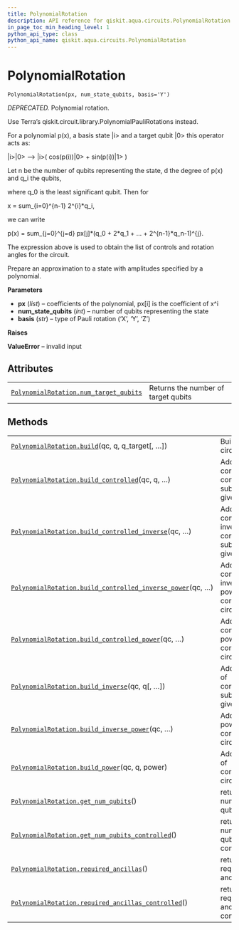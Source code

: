 ```yaml
---
title: PolynomialRotation
description: API reference for qiskit.aqua.circuits.PolynomialRotation
in_page_toc_min_heading_level: 1
python_api_type: class
python_api_name: qiskit.aqua.circuits.PolynomialRotation
---
```


# PolynomialRotation

<span id="qiskit.aqua.circuits.PolynomialRotation" />

`PolynomialRotation(px, num_state_qubits, basis='Y')`

*DEPRECATED.* Polynomial rotation.

<Admonition title="Deprecated since version 0.7.0" type="danger">
  Use Terra’s qiskit.circuit.library.PolynomialPauliRotations instead.
</Admonition>

For a polynomial p(x), a basis state |i> and a target qubit |0> this operator acts as:

|i>|0> –> |i>( cos(p(i))|0> + sin(p(i))|1> )

Let n be the number of qubits representing the state, d the degree of p(x) and q\_i the qubits,

where q\_0 is the least significant qubit. Then for

x = sum\_\{i=0}^\{n-1} 2^\{i}\*q\_i,

we can write

p(x) = sum\_\{j=0}^\{j=d} px\[j]\*(q\_0 + 2\*q\_1 + … + 2^\{n-1}\*q\_n-1)^\{j}.

The expression above is used to obtain the list of controls and rotation angles for the circuit.

Prepare an approximation to a state with amplitudes specified by a polynomial.

**Parameters**

*   **px** (*list*) – coefficients of the polynomial, px\[i] is the coefficient of x^i
*   **num\_state\_qubits** (*int*) – number of qubits representing the state
*   **basis** (*str*) – type of Pauli rotation (‘X’, ‘Y’, ‘Z’)

**Raises**

**ValueError** – invalid input

## Attributes

|                                                                                                                                                                 |                                     |
| --------------------------------------------------------------------------------------------------------------------------------------------------------------- | ----------------------------------- |
| [`PolynomialRotation.num_target_qubits`](qiskit.aqua.circuits.PolynomialRotation.num_target_qubits "qiskit.aqua.circuits.PolynomialRotation.num_target_qubits") | Returns the number of target qubits |

## Methods

|                                                                                                                                                                                                               |                                                                       |
| ------------------------------------------------------------------------------------------------------------------------------------------------------------------------------------------------------------- | --------------------------------------------------------------------- |
| [`PolynomialRotation.build`](qiskit.aqua.circuits.PolynomialRotation.build "qiskit.aqua.circuits.PolynomialRotation.build")(qc, q, q\_target\[, …])                                                           | Build the circuit.                                                    |
| [`PolynomialRotation.build_controlled`](qiskit.aqua.circuits.PolynomialRotation.build_controlled "qiskit.aqua.circuits.PolynomialRotation.build_controlled")(qc, q, …)                                        | Adds corresponding controlled sub-circuit to given circuit            |
| [`PolynomialRotation.build_controlled_inverse`](qiskit.aqua.circuits.PolynomialRotation.build_controlled_inverse "qiskit.aqua.circuits.PolynomialRotation.build_controlled_inverse")(qc, …)                   | Adds controlled inverse of corresponding sub-circuit to given circuit |
| [`PolynomialRotation.build_controlled_inverse_power`](qiskit.aqua.circuits.PolynomialRotation.build_controlled_inverse_power "qiskit.aqua.circuits.PolynomialRotation.build_controlled_inverse_power")(qc, …) | Adds controlled, inverse, power of corresponding circuit.             |
| [`PolynomialRotation.build_controlled_power`](qiskit.aqua.circuits.PolynomialRotation.build_controlled_power "qiskit.aqua.circuits.PolynomialRotation.build_controlled_power")(qc, …)                         | Adds controlled power of corresponding circuit.                       |
| [`PolynomialRotation.build_inverse`](qiskit.aqua.circuits.PolynomialRotation.build_inverse "qiskit.aqua.circuits.PolynomialRotation.build_inverse")(qc, q\[, …])                                              | Adds inverse of corresponding sub-circuit to given circuit            |
| [`PolynomialRotation.build_inverse_power`](qiskit.aqua.circuits.PolynomialRotation.build_inverse_power "qiskit.aqua.circuits.PolynomialRotation.build_inverse_power")(qc, …)                                  | Adds inverse power of corresponding circuit.                          |
| [`PolynomialRotation.build_power`](qiskit.aqua.circuits.PolynomialRotation.build_power "qiskit.aqua.circuits.PolynomialRotation.build_power")(qc, q, power)                                                   | Adds power of corresponding circuit.                                  |
| [`PolynomialRotation.get_num_qubits`](qiskit.aqua.circuits.PolynomialRotation.get_num_qubits "qiskit.aqua.circuits.PolynomialRotation.get_num_qubits")()                                                      | returns number of qubits                                              |
| [`PolynomialRotation.get_num_qubits_controlled`](qiskit.aqua.circuits.PolynomialRotation.get_num_qubits_controlled "qiskit.aqua.circuits.PolynomialRotation.get_num_qubits_controlled")()                     | returns number of qubits controlled                                   |
| [`PolynomialRotation.required_ancillas`](qiskit.aqua.circuits.PolynomialRotation.required_ancillas "qiskit.aqua.circuits.PolynomialRotation.required_ancillas")()                                             | returns required ancillas                                             |
| [`PolynomialRotation.required_ancillas_controlled`](qiskit.aqua.circuits.PolynomialRotation.required_ancillas_controlled "qiskit.aqua.circuits.PolynomialRotation.required_ancillas_controlled")()            | returns required ancillas controlled                                  |

